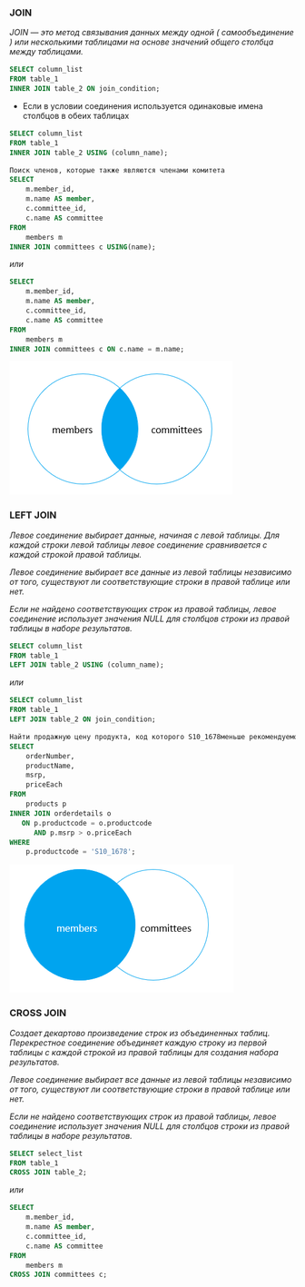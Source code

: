 ### JOIN
*JOIN — это метод связывания данных между одной ( самообъединение ) или несколькими таблицами на основе значений общего столбца между таблицами.*
``` sql
SELECT column_list
FROM table_1
INNER JOIN table_2 ON join_condition;
```

* Если в условии соединения используется одинаковые имена столбцов в обеих таблицах
``` sql
SELECT column_list
FROM table_1
INNER JOIN table_2 USING (column_name);
```

``` sql
Поиск членов, которые также являются членами комитета
SELECT 
    m.member_id, 
    m.name AS member, 
    c.committee_id, 
    c.name AS committee
FROM
    members m
INNER JOIN committees c USING(name);
```
*или*
``` sql
SELECT 
    m.member_id, 
    m.name AS member, 
    c.committee_id, 
    c.name AS committee
FROM
    members m
INNER JOIN committees c ON c.name = m.name;
```

![Оператор JOIN](images/inner_join.png "Работа JOIN")

### LEFT JOIN
*Левое соединение выбирает данные, начиная с левой таблицы. Для каждой строки левой таблицы левое соединение сравнивается с каждой строкой правой таблицы.*

*Левое соединение выбирает все данные из левой таблицы независимо от того, существуют ли соответствующие строки в правой таблице или нет.*

*Если не найдено соответствующих строк из правой таблицы, левое соединение использует значения NULL для столбцов строки из правой таблицы в наборе результатов.*
``` sql
SELECT column_list 
FROM table_1 
LEFT JOIN table_2 USING (column_name);
```
*или*
``` sql
SELECT column_list 
FROM table_1 
LEFT JOIN table_2 ON join_condition;
```

``` sql
Найти продажную цену продукта, код которого S10_1678меньше рекомендуемой розничной цены производителя (MSRP) для этого продукта.
SELECT 
    orderNumber, 
    productName, 
    msrp, 
    priceEach
FROM
    products p
INNER JOIN orderdetails o 
   ON p.productcode = o.productcode
      AND p.msrp > o.priceEach
WHERE
    p.productcode = 'S10_1678';
```



![Оператор JOIN](images/left_join.png "Работа LEFT JOIN")

### CROSS JOIN
*Создает декартово произведение строк из объединенных таблиц. Перекрестное соединение объединяет каждую строку из первой таблицы с каждой строкой из правой таблицы для создания набора результатов.*

*Левое соединение выбирает все данные из левой таблицы независимо от того, существуют ли соответствующие строки в правой таблице или нет.*

*Если не найдено соответствующих строк из правой таблицы, левое соединение использует значения NULL для столбцов строки из правой таблицы в наборе результатов.*
``` sql
SELECT select_list
FROM table_1
CROSS JOIN table_2;
```
*или*
``` sql
SELECT 
    m.member_id, 
    m.name AS member, 
    c.committee_id, 
    c.name AS committee
FROM
    members m
CROSS JOIN committees c;
```

